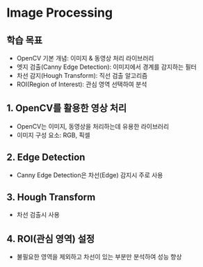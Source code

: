 # Image Processing

## 학습 목표
- OpenCV 기본 개념: 이미지 & 동영상 처리 라이브러리
- 엣지 검출(Canny Edge Detection): 이미지에서 경계를 감지하는 필터
- 차선 감지(Hough Transform): 직선 검출 알고리즘
- ROI(Region of Interest): 관심 영역 선택하여 분석

## 1. OpenCV를 활용한 영상 처리
- OpenCV는 이미지, 동영상을 처리하는데 유용한 라이브러리
- 이미지 구성 요소: RGB, 픽셀

## 2. Edge Detection
- Canny Edge Detection은 차선(Edge) 감지시 주로 사용

## 3. Hough Transform
- 차선 검출시 사용

## 4. ROI(관심 영역) 설정
- 불필요한 영역을 제외하고 차선이 있는 부분만 분석하여 성능 향상